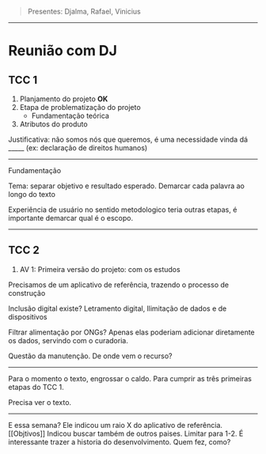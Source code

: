 > Presentes: Djalma, Rafael, Vinicius
---
# Reunião com DJ

## TCC 1
1. Planjamento do projeto **OK**
2. Etapa de problematização do projeto
	- Fundamentação teórica
3. Atributos do produto


Justificativa: não somos nós que queremos, é uma necessidade
vinda dá _____ (ex: declaração de direitos humanos)

---

Fundamentação

Tema: separar objetivo e resultado esperado. Demarcar cada palavra ao longo do texto

Experiência de usuário no sentido metodologico teria outras etapas, é importante demarcar qual é o escopo.

----

## TCC 2

1. AV 1: Primeira versão do projeto: com os estudos

Precisamos de um aplicativo de referência, trazendo o processo de construção

Inclusão digital existe? Letramento digital, llimitação de dados e de dispositivos

Filtrar alimentação por ONGs? Apenas elas poderiam adicionar diretamente os dados, servindo com o curadoria.

Questão da manutenção. De onde vem o recurso?

----
Para o momento o texto, engrossar o caldo. Para cumprir as três primeiras etapas do TCC 1.

Precisa ver o texto.

----

E essa semana? Ele indicou um raio X do aplicativo de referência. [[Objtivos]]
Indicou buscar também de outros paises.
Limitar para 1-2.
É interessante trazer a historia do desenvolvimento. Quem fez, como?

